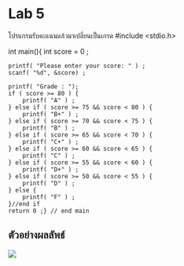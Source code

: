 # Lab 5

โปรแกรมรับคะแนนแล้วมาเปลี่ยนเป็นเกรด
#include <stdio.h>

int main(){
    int score = 0 ;

    printf( "Please enter your score: " ) ;
    scanf( "%d", &score) ;

    printf( "Grade : ");
    if ( score >= 80 ) {
        printf( "A" ) ;
    } else if ( score >= 75 && score < 80 ) {
        printf( "B+" ) ;
    } else if ( score >= 70 && score < 75 ) {
        printf( "B" ) ;
    } else if ( score >= 65 && score < 70 ) {
        printf( "C+" ) ;
    } else if ( score >= 60 && score < 65 ) {
        printf( "C" ) ;
    } else if ( score >= 55 && score < 60 ) {
        printf( "D+" ) ;
    } else if ( score >= 50 && score < 55 ) {
        printf( "D" ) ;
    } else {
        printf( "F" ) ;
    }//end if
    return 0 ;} // end main

## ตัวอย่างผลลัพธ์

![](NameAgeee.png)
